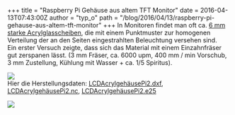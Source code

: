 +++
title = "Raspberry Pi Gehäuse aus altem TFT Monitor"
date = 2016-04-13T07:43:00Z
author = "typ_o"
path = "/blog/2016/04/13/raspberry-pi-gehause-aus-altem-tft-monitor"
+++
In Monitoren findet man oft ca. [6 mm starke
Acrylglasscheiben](https://de.wikipedia.org/wiki/Datei:Tft_innenleben.jpg),
die mit einem Punktmuster zur homogenen Verteilung der an den Seiten
eingestrahlten Beleuchtung versehen sind.  
Ein erster Versuch zeigte, dass sich das Material mit einem
Einzahnfräser gut zerspanen lässt. (3 mm Fräser, ca. 6000 upm, 400 mm /
min Vorschub, 3 mm Zustellung, Kühlung mit Wasser + ca. 1/5 Spiritus).

[![](/media/PiCase01.serendipityThumb.jpg)](/media/PiCase01.jpg)  
Hier die Herstellungsdaten:
[LCDAcrylgehäusePi2.dxf](/media/LCDAcrylgehusePi2.dxf "LCDAcrylgehusePi2.dxf"),
[LCDAcrylgehäusePi2.nc](/media/LCDAcrylgehusePi2.nc "LCDAcrylgehusePi2.nc"),
[LCDAcrylgehäusePi2.e25](/media/LCDAcrylgehusePi2.e25 "LCDAcrylgehusePi2.e25")

[![](/media/PiCase02.serendipityThumb.jpg)](/media/PiCase02.jpg)
